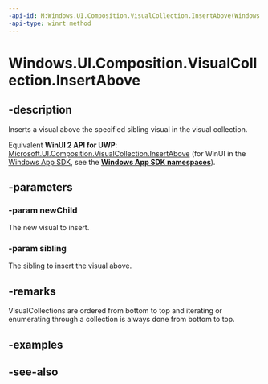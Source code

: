 ```yaml
---
-api-id: M:Windows.UI.Composition.VisualCollection.InsertAbove(Windows.UI.Composition.Visual,Windows.UI.Composition.Visual)
-api-type: winrt method
---
```


<!-- Method syntax
public void InsertAbove(Windows.UI.Composition.Visual newChild, Windows.UI.Composition.Visual sibling)
-->

# Windows.UI.Composition.VisualCollection.InsertAbove

## -description
Inserts a visual above the specified sibling visual in the visual collection.

Equivalent **WinUI 2 API for UWP**: [Microsoft.UI.Composition.VisualCollection.InsertAbove](/windows/winui/api/microsoft.ui.composition.visualcollection.insertabove) (for WinUI in the [Windows App SDK](/windows/apps/windows-app-sdk/), see the **[Windows App SDK namespaces](/windows/windows-app-sdk/api/winrt/)**).

## -parameters
### -param newChild
The new visual to insert.

### -param sibling
The sibling to insert the visual above.

## -remarks
VisualCollections are ordered from bottom to top and iterating or enumerating through a collection is always done from bottom to top.

## -examples

## -see-also
